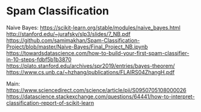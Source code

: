 # Spam Classification


Naive Bayes:
https://scikit-learn.org/stable/modules/naive_bayes.html
http://stanford.edu/~jurafsky/slp3/slides/7_NB.pdf
https://github.com/samimakhan/Spam-Classification-Project/blob/master/Naive-Bayes/Final_Project_NB.ipynb
https://towardsdatascience.com/how-to-build-your-first-spam-classifier-in-10-steps-fdbf5b1b3870
https://plato.stanford.edu/archives/spr2019/entries/bayes-theorem/
https://www.cs.unb.ca/~hzhang/publications/FLAIRS04ZhangH.pdf




Main:
https://www.sciencedirect.com/science/article/pii/S0950705108000026
https://datascience.stackexchange.com/questions/64441/how-to-interpret-classification-report-of-scikit-learn

